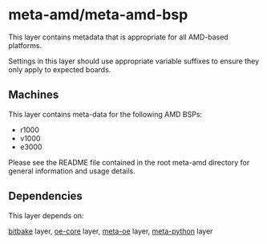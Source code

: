 # meta-amd/meta-amd-bsp

This layer contains metadata that is appropriate for all
AMD-based platforms.

Settings in this layer should use appropriate variable suffixes
to ensure they only apply to expected boards.

## Machines

This layer contains meta-data for the following AMD BSPs:

* r1000
* v1000
* e3000

Please see the README file contained in the root meta-amd directory
for general information and usage details.

## Dependencies

This layer depends on:

[bitbake](https://github.com/openembedded/bitbake) layer,
[oe-core](https://github.com/openembedded/openembedded-core) layer,
[meta-oe](https://github.com/openembedded/meta-openembedded) layer,
[meta-python](https://github.com/openembedded/meta-openembedded/meta-python) layer
